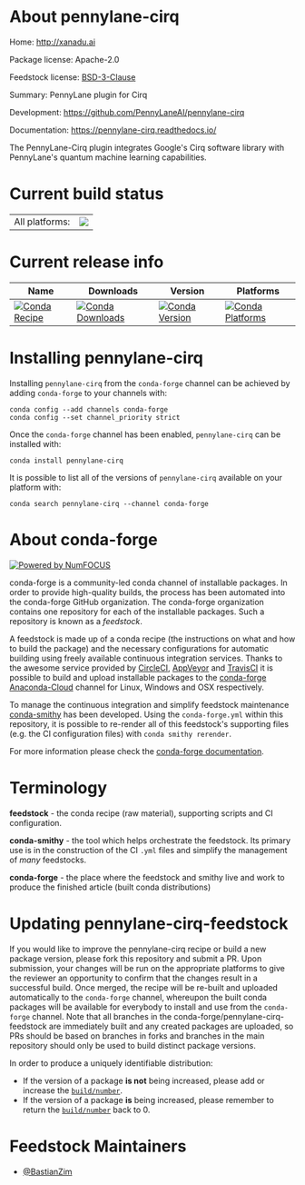 About pennylane-cirq
====================

Home: http://xanadu.ai

Package license: Apache-2.0

Feedstock license: [BSD-3-Clause](https://github.com/conda-forge/pennylane-cirq-feedstock/blob/main/LICENSE.txt)

Summary: PennyLane plugin for Cirq

Development: https://github.com/PennyLaneAI/pennylane-cirq

Documentation: https://pennylane-cirq.readthedocs.io/

The PennyLane-Cirq plugin integrates Google's Cirq software library
with PennyLane's quantum machine learning capabilities.


Current build status
====================


<table><tr><td>All platforms:</td>
    <td>
      <a href="https://dev.azure.com/conda-forge/feedstock-builds/_build/latest?definitionId=15739&branchName=main">
        <img src="https://dev.azure.com/conda-forge/feedstock-builds/_apis/build/status/pennylane-cirq-feedstock?branchName=main">
      </a>
    </td>
  </tr>
</table>

Current release info
====================

| Name | Downloads | Version | Platforms |
| --- | --- | --- | --- |
| [![Conda Recipe](https://img.shields.io/badge/recipe-pennylane--cirq-green.svg)](https://anaconda.org/conda-forge/pennylane-cirq) | [![Conda Downloads](https://img.shields.io/conda/dn/conda-forge/pennylane-cirq.svg)](https://anaconda.org/conda-forge/pennylane-cirq) | [![Conda Version](https://img.shields.io/conda/vn/conda-forge/pennylane-cirq.svg)](https://anaconda.org/conda-forge/pennylane-cirq) | [![Conda Platforms](https://img.shields.io/conda/pn/conda-forge/pennylane-cirq.svg)](https://anaconda.org/conda-forge/pennylane-cirq) |

Installing pennylane-cirq
=========================

Installing `pennylane-cirq` from the `conda-forge` channel can be achieved by adding `conda-forge` to your channels with:

```
conda config --add channels conda-forge
conda config --set channel_priority strict
```

Once the `conda-forge` channel has been enabled, `pennylane-cirq` can be installed with:

```
conda install pennylane-cirq
```

It is possible to list all of the versions of `pennylane-cirq` available on your platform with:

```
conda search pennylane-cirq --channel conda-forge
```


About conda-forge
=================

[![Powered by
NumFOCUS](https://img.shields.io/badge/powered%20by-NumFOCUS-orange.svg?style=flat&colorA=E1523D&colorB=007D8A)](https://numfocus.org)

conda-forge is a community-led conda channel of installable packages.
In order to provide high-quality builds, the process has been automated into the
conda-forge GitHub organization. The conda-forge organization contains one repository
for each of the installable packages. Such a repository is known as a *feedstock*.

A feedstock is made up of a conda recipe (the instructions on what and how to build
the package) and the necessary configurations for automatic building using freely
available continuous integration services. Thanks to the awesome service provided by
[CircleCI](https://circleci.com/), [AppVeyor](https://www.appveyor.com/)
and [TravisCI](https://travis-ci.com/) it is possible to build and upload installable
packages to the [conda-forge](https://anaconda.org/conda-forge)
[Anaconda-Cloud](https://anaconda.org/) channel for Linux, Windows and OSX respectively.

To manage the continuous integration and simplify feedstock maintenance
[conda-smithy](https://github.com/conda-forge/conda-smithy) has been developed.
Using the ``conda-forge.yml`` within this repository, it is possible to re-render all of
this feedstock's supporting files (e.g. the CI configuration files) with ``conda smithy rerender``.

For more information please check the [conda-forge documentation](https://conda-forge.org/docs/).

Terminology
===========

**feedstock** - the conda recipe (raw material), supporting scripts and CI configuration.

**conda-smithy** - the tool which helps orchestrate the feedstock.
                   Its primary use is in the construction of the CI ``.yml`` files
                   and simplify the management of *many* feedstocks.

**conda-forge** - the place where the feedstock and smithy live and work to
                  produce the finished article (built conda distributions)


Updating pennylane-cirq-feedstock
=================================

If you would like to improve the pennylane-cirq recipe or build a new
package version, please fork this repository and submit a PR. Upon submission,
your changes will be run on the appropriate platforms to give the reviewer an
opportunity to confirm that the changes result in a successful build. Once
merged, the recipe will be re-built and uploaded automatically to the
`conda-forge` channel, whereupon the built conda packages will be available for
everybody to install and use from the `conda-forge` channel.
Note that all branches in the conda-forge/pennylane-cirq-feedstock are
immediately built and any created packages are uploaded, so PRs should be based
on branches in forks and branches in the main repository should only be used to
build distinct package versions.

In order to produce a uniquely identifiable distribution:
 * If the version of a package **is not** being increased, please add or increase
   the [``build/number``](https://docs.conda.io/projects/conda-build/en/latest/resources/define-metadata.html#build-number-and-string).
 * If the version of a package **is** being increased, please remember to return
   the [``build/number``](https://docs.conda.io/projects/conda-build/en/latest/resources/define-metadata.html#build-number-and-string)
   back to 0.

Feedstock Maintainers
=====================

* [@BastianZim](https://github.com/BastianZim/)

